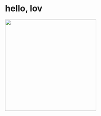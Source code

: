# hello, lov

</span>

<div align-"center">
<img src="https://gitHub.com/catblackindig/wel-lov/assets/168613738/3d3751b3-e6cf-4c8e-bac3-94da6e99e03d" width="300px"
</div>

